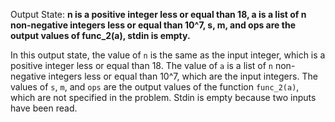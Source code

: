 Output State: **n is a positive integer less or equal than 18, a is a list of n non-negative integers less or equal than 10^7, s, m, and ops are the output values of func_2(a), stdin is empty.**

In this output state, the value of `n` is the same as the input integer, which is a positive integer less or equal than 18. The value of `a` is a list of `n` non-negative integers less or equal than 10^7, which are the input integers. The values of `s`, `m`, and `ops` are the output values of the function `func_2(a)`, which are not specified in the problem. Stdin is empty because two inputs have been read.